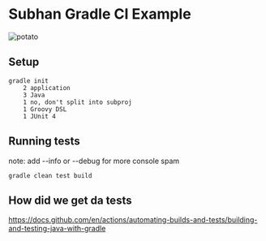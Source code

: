 # Subhan Gradle CI Example

![potato](https://github.com/henryfbp/subhan-gradle-ci-example/actions/workflows/potato.yaml/badge.svg)


## Setup

```
gradle init
    2 application
    3 Java
    1 no, don't split into subproj
    1 Groovy DSL
    1 JUnit 4
```

## Running tests

note: add --info or --debug for more console spam 

    gradle clean test build

## How did we get da tests

https://docs.github.com/en/actions/automating-builds-and-tests/building-and-testing-java-with-gradle

